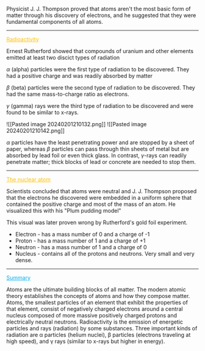 Physicist J. J. Thompson proved that atoms aren't the most basic form of matter through his discovery of electrons, and he suggested that they were fundamental components of all atoms.

---

<span style="color:#ffc000"><u>Radioactivity</u> </span>

Ernest Rutherford showed that compounds of uranium and other elements emitted at least two discict types of radiation

$\alpha$ (alpha) particles were the first type of radiation to be discovered. They had a positive charge and was readily absorbed by matter

$\beta$ (beta) particles were the second type of radiation to be discovered. They had the same mass-to-charge ratio as electrons. 

$\gamma$ (gamma) rays were the third type of radiation to be discovered and were found to be similar to x-rays.

![[Pasted image 20240201210132.png]]
![[Pasted image 20240201210142.png]]

$\alpha$ particles have the least penetrating power and are stopped by a sheet of paper, whereas $\beta$ particles can pass through thin sheets of metal but are absorbed by lead foil or even thick glass. In contrast, $\gamma$-rays can readily penetrate matter; thick blocks of lead or concrete are needed to stop them.

---

<span style="color:#ffc000"><u>The nuclear atom</u></span>

Scientists concluded that atoms were neutral and J. J. Thompson proposed that the electrons he discovered were embedded in a uniform sphere that contained the positive charge and most of the mass of an atom. He visualized this with his "Plum pudding model"

This visual was later proven wrong by Rutherford's gold foil experiment.

- Electron - has a mass number of 0 and a charge of -1
- Proton - has a mass number of 1 and a charge of +1
- Neutron - has a mass number of 1 and a charge of 0
- Nucleus - contains all of the protons and neutrons. Very small and very dense.

---

<span style="color:#00b0f0"><u>Summary</u></span>

Atoms are the ultimate building blocks of all matter. The modern atomic theory establishes the concepts of atoms and how they compose matter. Atoms, the smallest particles of an element that exhibit the properties of that element, consist of negatively charged electrons around a central nucleus composed of more massive positively charged protons and electrically neutral neutrons. Radioactivity is the emission of energetic particles and rays (radiation) by some substances. Three important kinds of radiation are α particles (helium nuclei), β particles (electrons traveling at high speed), and γ rays (similar to x-rays but higher in energy).